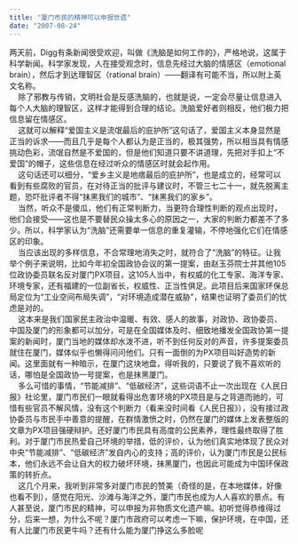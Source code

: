 ```yaml
---
title: "厦门市民的精神可以申报世遗"
date: "2007-08-24"
---
```


两天前，Digg有条新闻很受欢迎，叫做《洗脑是如何工作的》，严格地说，这属于科学新闻。科学家发现，人在接受观念时，信息先经过大脑的情感区（emotional brain），然后才到达理智区（rational brain）——翻译有可能不当，所以附上英文名称。  
    除了邪教与传销，文明社会是反感洗脑的，也就是说，一定会尽量让信息进入每个人大脑的理智区，这样才能得到合理的结论。洗脑爱好者则相反，他们极力把信息留在情感区。  
    这就可以解释“爱国主义是流氓最后的庇护所”这句话了，爱国主义本身显然是正当的诉求——而且几乎是每个人都认为是正当的，极其强势，所以相当具有情感挑动色彩，流氓自然是不爱国的，但是他们知道只要不讲道理，先把对手扣上“不爱国”的帽子，这些信息在经过听众的情感区时就会起作用。  
    这句话还可以细分，“爱乡主义是地痞最后的庇护所”，也是成立的，经常可以看到有些腐败的官员，在对待正当的批评与建议时，不管三七二十一，就先脱离主题，恐吓批评者不得“抹黑我们的城市”、“抹黑我们的家乡”。  
    当然，听众不是傻瓜，他们有正常判断力，当更符合理性判断的观点出现时，他们会接受——这也是不要替民众操太多心的原因之一，大家的判断力都差不了多少。所以，科学家认为“洗脑”还需要单一信息的重复灌输，不停地强化它们在情感区的印象。  
    当应该出现的多样信息，不合常理地消失之时，就符合了“洗脑”的特征。让我举个例子来说明，比如今年初全国政协会议的第一提案，由赵玉芬院士并其他105位政协委员联名反对厦门PX项目，这105人当中，有权威的化工专家、海洋专家、环境专家，还有福建的一位副省长，权威性、正当性俱足。此项目后来国家环保总局定位为“工业空间布局失调”，“对环境造成潜在威胁”，结果也证明了委员们的忧虑是对的。  
    这本来是我们国家民主政治中温暖、有效、感人的故事，对政协、政协委员、中国及厦门的形象都可以加分，可是在全国媒体及时、细致地播发全国政协第一提案的新闻时，厦门当地的媒体却水泼不进，听不到任何反对的声音，许多提案委员就住在厦门，媒体似乎也懒得问问他们。只有一面倒的为PX项目叫好造势的新闻。这里面就有一种暗示，在厦门这块地盘，得听我的，只要说了我不喜欢听的话，哪怕是全国政协一号提案，也是抹黑厦门。  
    多么可惜的事情，“节能减排”、“低碳经济”，这些词语不止一次出现在《人民日报》社论里，厦门市民们一眼就看得出危害环境的PX项目是与之背道而驰的，可惜有些官员不解风情，没有这个判断力（看来没时间看《人民日报》），没有接过政协委员与市民手中善意的提醒，在群情激愤之时，仍然在厦门的媒体上发表整版的文章为PX项目强硬辩护。还好厦门市民具有高度的公民素养，理性最终取得了胜利。对于厦门市民热爱自己环境的举措，低的评价，认为他们真实地体现了民众对中央“节能减排”、“低碳经济”发自内心的支持；高的评价，认为厦门市民是公民标本，他们永远不会让自大的权力破坏环境，抹黑厦门，也因此可能成为中国环保政策的转折点。  
    这几个月来，我听到非常多对厦门市民的赞美（奇怪的是，在本地媒体，好像也看不到），感觉在阳光、沙滩与海洋之外，厦门市民也成为人人喜欢的景点。有人甚至说，厦门市民的精神，可以申报为非物质文化遗产嘛。初听觉得恭维得过分，后来一想，为什么不呢？厦门市政府可以考虑一下嘛，保护环境，在中国，还有人比厦门市民更牛吗？还有什么能为厦门挣这么多脸呢
